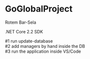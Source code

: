 # GoGlobalProject
Rotem Bar-Sela

.NET Core 2.2 SDK

#1 run update-database<br />
#2 add managers by hand inside the DB<br />
#3 run the application inside VS/Code<br />
